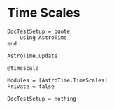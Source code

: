 # Time Scales

```@meta
DocTestSetup = quote
    using AstroTime
end
```

```@docs
AstroTime.update
```

```@docs
@timescale
```

```@autodocs
Modules = [AstroTime.TimeScales]
Private = false
```

```@meta
DocTestSetup = nothing
```

